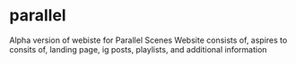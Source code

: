 # parallel
Alpha version of webiste for Parallel Scenes
Website consists of, aspires to consits of, landing page, ig posts, playlists, and additional information
